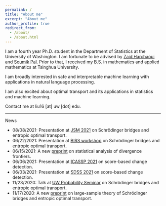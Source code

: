 ```yaml
---
permalink: /
title: "About me"
excerpt: "About me"
author_profile: true
redirect_from:
  - /about/
  - /about.html
---
```


I am a fourth year Ph.D. student in the Department of Statistics at the University of Washington.
I am fortunate to be advised by [Zaid Harchaoui](http://faculty.washington.edu/zaid/) and [Soumik Pal](https://sites.math.washington.edu/~soumik/).
Prior to that, I received my B.S. in mathematics and applied mathematics at Tsinghua University.  

I am broadly interested in safe and interpretable machine learning with applications in natural language processing.
<!-- In particular, I have been working on developing automatic change detection algorithms to monitor learning machines. -->
I am also excited about optimal transport and its applications in statistics and machine learning.  
<!-- I have been working on safe statistical machine learning by developing automatic change detection method for machine learning algorithms to monitor their behavior. -->

Contact me at liu16 [at] uw [dot] edu.  

---  
News
* 08/08/2021: Presentation at [JSM 2021](https://ww2.amstat.org/meetings/jsm/2021/) on Schrödinger bridges and entropic optimal transport.
* 06/22/2021: Presentation at [BIRS workshop](https://workshops.birs.ca/events/21w5120/schedule) on Schrödinger bridges and entropic optimal transport.
* 06/15/2021: A new [preprint](https://arxiv.org/abs/2106.07898) on statistical analysis of divergence frontiers.
* 06/06/2021: Presentation at [ICASSP 2021](https://l.feathr.co/ICASSP/Lang-Liu) on score-based change detection.
* 06/03/2021: Presentation at [SDSS 2021](https://ww2.amstat.org/meetings/sdss/2021/) on score-based change detection.
* 11/23/2020: Talk at [UW Probability Seminar](https://math.washington.edu/events/2020-11-23/asymptotics-entropy-regularized-optimal-transport-chaos-decomposition) on Schrödinger bridges and entropic optimal transport.
* 11/17/2020: A new [preprint](https://arxiv.org/abs/2011.08963) on large-sample theory of Schrödinger bridges and entropic optimal transport.
